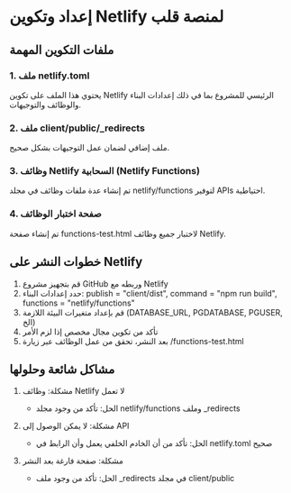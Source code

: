 # إعداد وتكوين Netlify لمنصة قلب

## ملفات التكوين المهمة

### 1. ملف netlify.toml
يحتوي هذا الملف على تكوين Netlify الرئيسي للمشروع بما في ذلك إعدادات البناء والوظائف والتوجيهات.

### 2. ملف client/public/_redirects
ملف إضافي لضمان عمل التوجيهات بشكل صحيح.

### 3. وظائف Netlify السحابية (Netlify Functions)
تم إنشاء عدة ملفات وظائف في مجلد netlify/functions لتوفير APIs احتياطية.

### 4. صفحة اختبار الوظائف
تم إنشاء صفحة functions-test.html لاختبار جميع وظائف Netlify.

## خطوات النشر على Netlify

1. قم بتجهيز مشروع GitHub وربطه مع Netlify
2. حدد إعدادات البناء: publish = "client/dist", command = "npm run build", functions = "netlify/functions"
3. قم بإعداد متغيرات البيئة اللازمة (DATABASE_URL, PGDATABASE, PGUSER, الخ)
4. تأكد من تكوين مجال مخصص إذا لزم الأمر
5. بعد النشر، تحقق من عمل الوظائف عبر زيارة /functions-test.html

## مشاكل شائعة وحلولها

1. مشكلة: وظائف Netlify لا تعمل
   - الحل: تأكد من وجود مجلد netlify/functions وملف _redirects

2. مشكلة: لا يمكن الوصول إلى API
   - الحل: تأكد من أن الخادم الخلفي يعمل وأن الرابط في netlify.toml صحيح

3. مشكلة: صفحة فارغة بعد النشر
   - الحل: تأكد من وجود ملف _redirects في مجلد client/public
